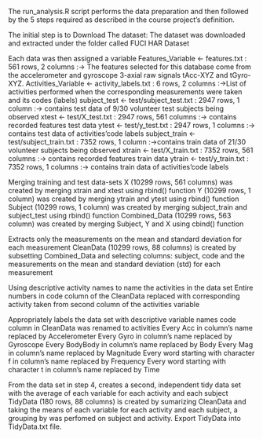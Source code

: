 The run_analysis.R script performs the data preparation and then followed by the 5 steps required as described in the course project’s definition.

The initial step is to Download The dataset:
The dataset was downloaded and extracted under the folder called FUCI HAR Dataset

Each data was then assigned a variable
    Features_Variable <- features.txt : 561 rows, 2 columns :-> The features selected for this database come from the accelerometer and gyroscope 3-axial raw signals tAcc-XYZ and tGyro-XYZ.
    Activities_Variable <- activity_labels.txt : 6 rows, 2 columns :->List of activities performed when the corresponding measurements were taken and its codes (labels)
    subject_test <- test/subject_test.txt : 2947 rows, 1 column :-> contains test data of 9/30 volunteer test subjects being observed
    xtest <- test/X_test.txt : 2947 rows, 561 columns :-> contains recorded features test data
    ytest <- test/y_test.txt : 2947 rows, 1 columns :-> contains test data of activities’code labels
    subject_train <- test/subject_train.txt : 7352 rows, 1 column :->contains train data of 21/30 volunteer subjects being observed
    xtrain <- test/X_train.txt : 7352 rows, 561 columns :-> contains recorded features train data
    ytrain <- test/y_train.txt : 7352 rows, 1 columns :-> contains train data of activities’code labels

Merging training and test data-sets
   X (10299 rows, 561 columns) was created by merging xtrain and xtest using rbind() function
   Y (10299 rows, 1 column) was created by merging ytrain and ytest using rbind() function
   Subject (10299 rows, 1 column) was created by merging subject_train and subject_test using rbind() function
   Combined_Data (10299 rows, 563 column) was created by merging Subject, Y and X using cbind() function

Extracts only the measurements on the mean and standard deviation for each measurement
  CleanData (10299 rows, 88 columns) is created by subsetting Combined_Data and selecting columns: subject, code and the measurements on the mean and standard deviation (std) for each measurement

Using descriptive activity names to name the activities in the data set
  Entire numbers in code column of the CleanData replaced with corresponding activity taken from second column of the activities variable

Appropriately labels the data set with descriptive variable names
code column in CleanData was renamed to activities
 Every Acc in column’s name replaced by Accelerometer
 Every Gyro in column’s name replaced by Gyroscope
 Every BodyBody in column’s name replaced by Body
 Every Mag in column’s name replaced by Magnitude
 Every word starting with character f in column’s name replaced by Frequency
 Every word starting with character t in column’s name replaced by Time

From the data set in step 4, creates a second, independent tidy data set with the average of each variable for each activity and each subject
 TidyData (180 rows, 88 columns) is created by sumarizing CleanData and taking the means of each variable for each activity and each subject, 
 a grouping by was perfomed on subject and activity.
 Export TidyData into TidyData.txt file.
